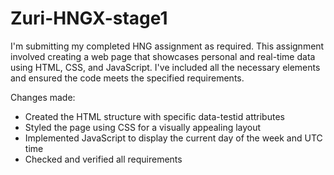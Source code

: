 # Zuri-HNGX-stage1
I'm submitting my completed HNG assignment as required. This assignment
involved creating a web page that showcases personal and real-time data using
HTML, CSS, and JavaScript. I've included all the necessary elements and ensured
the code meets the specified requirements. 

Changes made:
- Created the HTML structure with specific data-testid attributes
- Styled the page using CSS for a visually appealing layout
- Implemented JavaScript to display the current day of the week and UTC time
- Checked and verified all requirements
